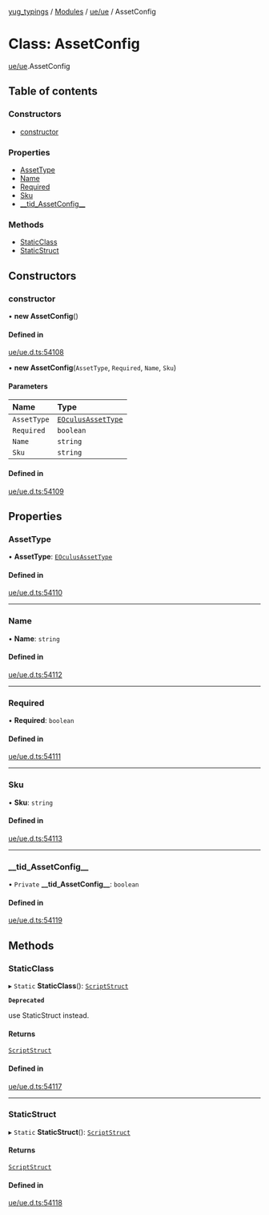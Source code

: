 [yug_typings](../README.md) / [Modules](../modules.md) / [ue/ue](../modules/ue_ue.md) / AssetConfig

# Class: AssetConfig

[ue/ue](../modules/ue_ue.md).AssetConfig

## Table of contents

### Constructors

- [constructor](ue_ue.AssetConfig.md#constructor)

### Properties

- [AssetType](ue_ue.AssetConfig.md#assettype)
- [Name](ue_ue.AssetConfig.md#name)
- [Required](ue_ue.AssetConfig.md#required)
- [Sku](ue_ue.AssetConfig.md#sku)
- [\_\_tid\_AssetConfig\_\_](ue_ue.AssetConfig.md#__tid_assetconfig__)

### Methods

- [StaticClass](ue_ue.AssetConfig.md#staticclass)
- [StaticStruct](ue_ue.AssetConfig.md#staticstruct)

## Constructors

### constructor

• **new AssetConfig**()

#### Defined in

[ue/ue.d.ts:54108](https://github.com/YugMetaverse/yug_typings/blob/b7d9b19/ue/ue.d.ts#L54108)

• **new AssetConfig**(`AssetType`, `Required`, `Name`, `Sku`)

#### Parameters

| Name | Type |
| :------ | :------ |
| `AssetType` | [`EOculusAssetType`](../enums/ue_ue.EOculusAssetType.md) |
| `Required` | `boolean` |
| `Name` | `string` |
| `Sku` | `string` |

#### Defined in

[ue/ue.d.ts:54109](https://github.com/YugMetaverse/yug_typings/blob/b7d9b19/ue/ue.d.ts#L54109)

## Properties

### AssetType

• **AssetType**: [`EOculusAssetType`](../enums/ue_ue.EOculusAssetType.md)

#### Defined in

[ue/ue.d.ts:54110](https://github.com/YugMetaverse/yug_typings/blob/b7d9b19/ue/ue.d.ts#L54110)

___

### Name

• **Name**: `string`

#### Defined in

[ue/ue.d.ts:54112](https://github.com/YugMetaverse/yug_typings/blob/b7d9b19/ue/ue.d.ts#L54112)

___

### Required

• **Required**: `boolean`

#### Defined in

[ue/ue.d.ts:54111](https://github.com/YugMetaverse/yug_typings/blob/b7d9b19/ue/ue.d.ts#L54111)

___

### Sku

• **Sku**: `string`

#### Defined in

[ue/ue.d.ts:54113](https://github.com/YugMetaverse/yug_typings/blob/b7d9b19/ue/ue.d.ts#L54113)

___

### \_\_tid\_AssetConfig\_\_

• `Private` **\_\_tid\_AssetConfig\_\_**: `boolean`

#### Defined in

[ue/ue.d.ts:54119](https://github.com/YugMetaverse/yug_typings/blob/b7d9b19/ue/ue.d.ts#L54119)

## Methods

### StaticClass

▸ `Static` **StaticClass**(): [`ScriptStruct`](ue_ue.ScriptStruct.md)

**`Deprecated`**

use StaticStruct instead.

#### Returns

[`ScriptStruct`](ue_ue.ScriptStruct.md)

#### Defined in

[ue/ue.d.ts:54117](https://github.com/YugMetaverse/yug_typings/blob/b7d9b19/ue/ue.d.ts#L54117)

___

### StaticStruct

▸ `Static` **StaticStruct**(): [`ScriptStruct`](ue_ue.ScriptStruct.md)

#### Returns

[`ScriptStruct`](ue_ue.ScriptStruct.md)

#### Defined in

[ue/ue.d.ts:54118](https://github.com/YugMetaverse/yug_typings/blob/b7d9b19/ue/ue.d.ts#L54118)
